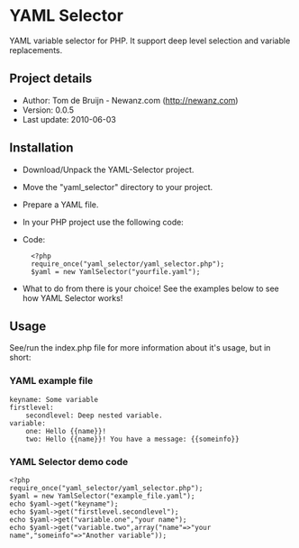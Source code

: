 # YAML Selector

YAML variable selector for PHP. It support deep level selection and variable replacements.

## Project details

* Author: Tom de Bruijn - Newanz.com (<http://newanz.com>)
* Version: 0.0.5
* Last update: 2010-06-03

## Installation

* Download/Unpack the YAML-Selector project.
* Move the "yaml_selector" directory to your project.
* Prepare a YAML file.
* In your PHP project use the following code:
* Code:
	
		<?php
		require_once("yaml_selector/yaml_selector.php");
		$yaml = new YamlSelector("yourfile.yaml");

* What to do from there is your choice! See the examples below to see how YAML Selector works!

## Usage

See/run the index.php file for more information about it's usage, but in short:

### YAML example file

	keyname: Some variable
	firstlevel:
		secondlevel: Deep nested variable.
	variable:
		one: Hello {{name}}!
		two: Hello {{name}}! You have a message: {{someinfo}}

### YAML Selector demo code

	<?php
	require_once("yaml_selector/yaml_selector.php");
	$yaml = new YamlSelector("example_file.yaml");
	echo $yaml->get("keyname");
	echo $yaml->get("firstlevel.secondlevel");
	echo $yaml->get("variable.one","your name");
	echo $yaml->get("variable.two",array("name"=>"your name","someinfo"=>"Another variable"));